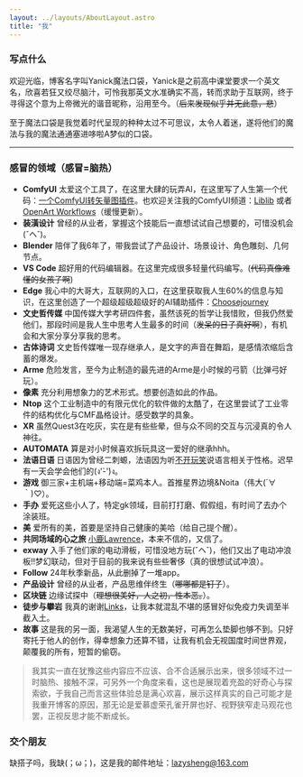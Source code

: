 ```yaml
---
layout: ../layouts/AboutLayout.astro
title: "我"
---
```


### 写点什么

欢迎光临，博客名字叫Yanick魔法口袋，Yanick是之前高中课堂要求一个英文名，欣喜若狂又绞尽脑汁，可怜我那英文水准确实不高，转而求助于互联网，终于寻得这个意为上帝微光的谐音昵称，沿用至今。（~~后来发现似乎并无此意，悲~~）

至于魔法口袋是我觉着时代呈现的种种太过不可思议，太令人着迷，遂将他们的魔法与我的魔法通通塞进哆啦A梦似的口袋。

---

### 感冒的领域（感冒=脑热）

- **ComfyUI** 太爱这个工具了，在这里大肆的玩弄AI，在这里写了人生第一个代码：[一个ComfyUI转矢量图插件](https://github.com/Yanick112/ComfyUI-ToSVG)。也欢迎关注我的ComfyUI频道：[Liblib](https://www.liblib.art/userpage/dd5879869d2543acada0f96cd0f24bee/publish/workflow) 或者 [OpenArt Workflows](https://openart.ai/workflows/profile/yanick?tab=workflows&sort=latest)（缓慢更新）。
- **装潢设计** 曾经的从业者，掌握这个技能后一直想试试自己想要的，可惜没机会(ˇヘˇ)。
- **Blender** 陪伴了我6年了，带我尝试了产品设计、场景设计、角色雕刻、几何节点。
- **VS Code** 超好用的代码编辑器。在这里完成很多轻量代码编写。(~~代码真像难懂的女孩子啊~~)
- **Edge** 我心中的大哥大，互联网的入口，在这里获取我人生60%的信息与知识，在这里创造了一个超级超级超级好的AI辅助插件：[Choosejourney](https://microsoftedge.microsoft.com/addons/detail/choosejourney/mfpjhghgmaicdaaljjgiglmmdjoiacga)
- **文史哲传媒** 中国传媒大学考研四件套，虽然该死的哲学让我惜败，但我仍然爱他们，那段时间是我人生中思考人生最多的时间（~~发呆的日子真好啊~~），有机会和大家分享分享我的思考。
- **古体诗词** 文史哲传媒唯一现存继承人，是文字的声音在舞蹈，是感情浓缩后含蓄的爆发。
- **Arme** 危险发言，至今为止制造的最先进的Arme是小时候的弓箭（比弹弓好玩）。
- **像素** 充分利用想象力的艺术形式。想要创造如此的作品。
- **Ntop** 这个工业制造中的有限元优化的软件做的太酷了，在这里尝试了工业零件的结构优化与CMF晶格设计。感受数学的具象。
- **XR** 虽然Quest3在吃灰，实在是有些些晕，但与众不同的交互与沉浸真的令人神往。
- **AUTOMATA** 算是对小时候喜欢拆玩具这一爱好的继承hhh。
- **法语日语** 日语因为曾经二刺螈，法语因为听[不开玩笑](https://www.xiaoyuzhoufm.com/podcast/61791d921989541784257779)说语言相关于性格。迟早有一天会学会他们的(ง'̀-'́)ง。
- **游戏** 御三家+主机端+移动端=菜鸡本人。首推星界边境&Noita（伟大(´∀｀)♡）。
- **手办** 爱死这些小人了，特定gk领域，目前打打磨、假假组，有时间了去办个涂装班。
- **美** 爱所有的美，首要是坚持自己健康的美哈（给自己提个醒）。
- **共同场域的心之旅** [小鹿Lawrence](https://space.bilibili.com/37029661/)，本来不信的，又信了。
- **exway** 入手了他们家的电动滑板，可惜没地方玩(ˇヘˇ)，他们又出了电动冲浪板!!梦幻联动，但对于目前的我来说有些些奢侈（真的很想试试冲浪）。
- **Follow** 24年秋季新品，从此删掉了一堆app。
- **产品设计** 曾经的从业者，产品思维伴终生（~~哪哪都是钉子~~）。
- **区块链** 边缘试探中（~~理想很美好，人之初，性本恶。~~）。
- **徒步与攀岩** 我真的谢谢[Links](https://www.youtube.com/@linksphotograph)，让我本就混乱不堪的感冒好似免疫力失调至半截入土。
- **故事** 这是我的另一面，我渴望人生的无数美好，可再怎么垫脚也够不到。只好寄托于他人的创作，得幸想象力还算不错，让我有机会无视国度时间世界观，颠覆我的所有，短暂的偷窃。

> 我其实一直在犹豫这些内容应不应该、合不合适展示出来，很多领域不过一时脑热、接触不深，可另外一个角度来看，这也是展现着充盈的好奇心与探索欲，于我自己而言这些体验总是满心欢喜，展示这样真实的自己可能才是我重开博客的原因，那无论是爱慕虚荣孔雀开屏也好、视野狭窄走马观花也罢，正视反思才能不断成长。

### 交个朋友

缺搭子吗，我缺(；ω；)，这是我的邮件地址：lazysheng@163.com
